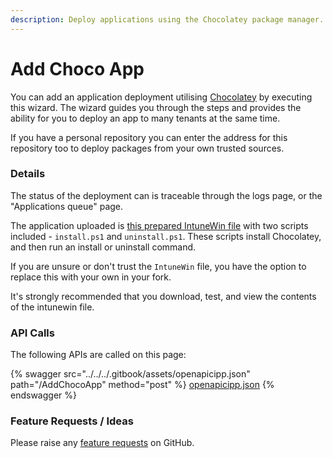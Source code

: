 ```yaml
---
description: Deploy applications using the Chocolatey package manager.
---
```


# Add Choco App

You can add an application deployment utilising [Chocolatey](https://chocolatey.org/) by executing this wizard. The wizard guides you through the steps and provides the ability for you to deploy an app to many tenants at the same time.

If you have a personal repository you can enter the address for this repository too to deploy packages from your own trusted sources.

### Details

The status of the deployment can is traceable through the logs page, or the "Applications queue" page.

The application uploaded is [this prepared IntuneWin file](https://github.com/KelvinTegelaar/CIPP-API/blob/master/AddChocoApp/IntunePackage.intunewin?raw=true) with two scripts included - `install.ps1` and `uninstall.ps1`. These scripts install Chocolatey, and then run an install or uninstall command.

If you are unsure or don't trust the `IntuneWin` file, you have the option to replace this with your own in your fork.

It's strongly recommended that you download, test, and view the contents of the intunewin file.

### API Calls

The following APIs are called on this page:

{% swagger src="../../../.gitbook/assets/openapicipp.json" path="/AddChocoApp" method="post" %}
[openapicipp.json](../../../.gitbook/assets/openapicipp.json)
{% endswagger %}

### Feature Requests / Ideas

Please raise any [feature requests](https://github.com/KelvinTegelaar/CIPP/issues/new?assignees=\&labels=\&template=feature\_request.md\&title=FEATURE+REQUEST%3A+) on GitHub.

